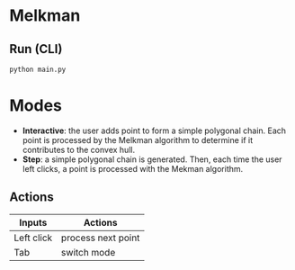 # Melkman

## Run (CLI)

~~~sh
python main.py
~~~

# Modes

* **Interactive**: the user adds point to form a simple polygonal chain. Each
point is processed by the Melkman algorithm to determine if it contributes to
the convex hull.
* **Step**: a simple polygonal chain is generated. Then, each time the user left
clicks, a point is processed with the Mekman algorithm.

## Actions

| Inputs     | Actions            |
|------------|--------------------|
| Left click | process next point |
| Tab        | switch mode        |
